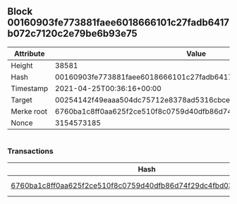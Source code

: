 ## Block 00160903fe773881faee6018666101c27fadb6417b072c7120c2e79be6b93e75

Attribute | Value
--- | ---
Height | 38581
Hash | 00160903fe773881faee6018666101c27fadb6417b072c7120c2e79be6b93e75
Timestamp | 2021-04-25T00:36:16+00:00
Target | 00254142f49eaaa504dc75712e8378ad5316cbcead634704b3734b6271167cc4
Merke root | 6760ba1c8ff0aa625f2ce510f8c0759d40dfb86d74f29dc4fbd0347b31968d02
Nonce | 3154573185

```

```

### Transactions

Hash | Amount
--- | ---
[6760ba1c8ff0aa625f2ce510f8c0759d40dfb86d74f29dc4fbd0347b31968d02](6760ba1c8ff0aa625f2ce510f8c0759d40dfb86d74f29dc4fbd0347b31968d02.md) | 10.00000000 SKEPTI 
